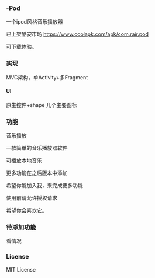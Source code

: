 ### -Pod
一个ipod风格音乐播放器

已上架酷安市场
https://www.coolapk.com/apk/com.rair.pod

可下载体验。

### 实现
MVC架构，单Activity+多Fragment

#### UI
原生控件+shape
几个主要图标

### 功能
音乐播放

一款简单的音乐播放器软件

可播放本地音乐

更多功能在之后版本中添加

希望你能加入我，来完成更多功能

使用前请允许授权请求

希望你会喜欢它。

### 待添加功能
看情况

### License
MIT License
